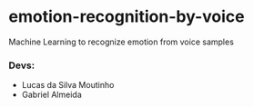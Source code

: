 # emotion-recognition-by-voice
Machine Learning to recognize emotion from voice samples

### Devs: 
- Lucas da Silva Moutinho
- Gabriel Almeida